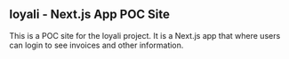 ## loyali - Next.js App POC Site

This is a POC site for the loyali project. It is a Next.js app that where users can  login to see invoices and other information.